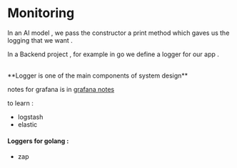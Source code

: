 # Monitoring

In an AI model , we pass the constructor a print method which gaves us the logging that we want .

In a Backend project , for example in go we define a logger for our app .

<br />
**Logger is one of the main components of system design**
<br />

notes for grafana is in [grafana notes](https://github.com/parsaeisa/cassandra_try)

to learn :
* logstash
* elastic

#### Loggers for golang :
* zap

